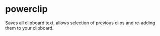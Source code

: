 # powerclip
Saves all clipboard text, allows selection of previous clips and re-adding them to your clipboard.
